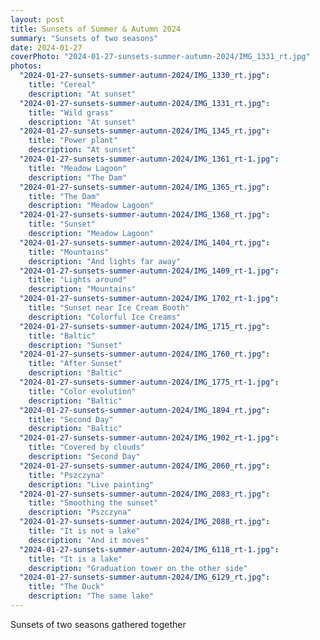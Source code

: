 ```yaml
---
layout: post
title: Sunsets of Summer & Autumn 2024
summary: "Sunsets of two seasons"
date: 2024-01-27
coverPhoto: "2024-01-27-sunsets-summer-autumn-2024/IMG_1331_rt.jpg"
photos:
  "2024-01-27-sunsets-summer-autumn-2024/IMG_1330_rt.jpg":
    title: "Cereal"
    description: "At sunset"
  "2024-01-27-sunsets-summer-autumn-2024/IMG_1331_rt.jpg":
    title: "Wild grass"
    description: "At sunset"
  "2024-01-27-sunsets-summer-autumn-2024/IMG_1345_rt.jpg":
    title: "Power plant"
    description: "At sunset"
  "2024-01-27-sunsets-summer-autumn-2024/IMG_1361_rt-1.jpg":
    title: "Meadow Lagoon"
    description: "The Dam"
  "2024-01-27-sunsets-summer-autumn-2024/IMG_1365_rt.jpg":
    title: "The Dam"
    description: "Meadow Lagoon"
  "2024-01-27-sunsets-summer-autumn-2024/IMG_1368_rt.jpg":
    title: "Sunset"
    description: "Meadow Lagoon"
  "2024-01-27-sunsets-summer-autumn-2024/IMG_1404_rt.jpg":
    title: "Mountains"
    description: "And lights far away"
  "2024-01-27-sunsets-summer-autumn-2024/IMG_1409_rt-1.jpg":
    title: "Lights around"
    description: "Mountains"
  "2024-01-27-sunsets-summer-autumn-2024/IMG_1702_rt-1.jpg":
    title: "Sunset near Ice Cream Booth"
    description: "Colorful Ice Creams"
  "2024-01-27-sunsets-summer-autumn-2024/IMG_1715_rt.jpg":
    title: "Baltic"
    description: "Sunset"
  "2024-01-27-sunsets-summer-autumn-2024/IMG_1760_rt.jpg":
    title: "After Sunset"
    description: "Baltic"
  "2024-01-27-sunsets-summer-autumn-2024/IMG_1775_rt-1.jpg":
    title: "Color evolution"
    description: "Baltic"
  "2024-01-27-sunsets-summer-autumn-2024/IMG_1894_rt.jpg":
    title: "Second Day"
    description: "Baltic"
  "2024-01-27-sunsets-summer-autumn-2024/IMG_1902_rt-1.jpg":
    title: "Covered by clouds"
    description: "Second Day"
  "2024-01-27-sunsets-summer-autumn-2024/IMG_2060_rt.jpg":
    title: "Pszczyna"
    description: "Live painting"
  "2024-01-27-sunsets-summer-autumn-2024/IMG_2083_rt.jpg":
    title: "Smoothing the sunset"
    description: "Pszczyna"
  "2024-01-27-sunsets-summer-autumn-2024/IMG_2088_rt.jpg":
    title: "It is not a lake"
    description: "And it moves"
  "2024-01-27-sunsets-summer-autumn-2024/IMG_6118_rt-1.jpg":
    title: "It is a lake"
    description: "Graduation tower on the other side"
  "2024-01-27-sunsets-summer-autumn-2024/IMG_6129_rt.jpg":
    title: "The Duck"
    description: "The same lake"
---
```


Sunsets of two seasons gathered together

